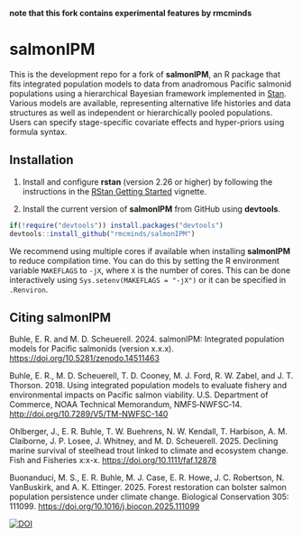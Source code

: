 **note that this fork contains experimental features by rmcminds**

# salmonIPM

This is the development repo for a fork of **salmonIPM**, an R package that fits integrated population models to data from anadromous Pacific salmonid populations using a hierarchical Bayesian framework implemented in [Stan](https://mc-stan.org/). Various models are available, representing alternative life histories and data structures as well as independent or hierarchically pooled populations. Users can specify stage-specific covariate effects and hyper-priors using formula syntax.

## Installation

1. Install and configure **rstan** (version 2.26 or higher) by following the instructions in the [RStan Getting Started](https://github.com/stan-dev/rstan/wiki/RStan-Getting-Started) vignette.

2. Install the current version of **salmonIPM** from GitHub using **devtools**. 

```r
if(!require("devtools")) install.packages("devtools")
devtools::install_github("rmcminds/salmonIPM")
```

We recommend using multiple cores if available when installing **salmonIPM** to reduce compilation time. You can do this by setting the R environment variable `MAKEFLAGS` to `-jX`, where `X` is the number of cores. This can be done interactively using `Sys.setenv(MAKEFLAGS = "-jX")` or it can be specified in `.Renviron`.

## Citing **salmonIPM**

Buhle, E. R. and M. D. Scheuerell. 2024. salmonIPM: Integrated population models for Pacific salmonids (version x.x.x). https://doi.org/10.5281/zenodo.14511463

Buhle, E. R., M. D. Scheuerell, T. D. Cooney, M. J. Ford, R. W. Zabel, and J. T. Thorson. 2018. Using integrated population models to evaluate fishery and environmental impacts on Pacific salmon viability. U.S. Department of Commerce, NOAA Technical Memorandum, NMFS‐NWFSC‐14. http://doi.org/10.7289/V5/TM-NWFSC-140

Ohlberger, J., E. R. Buhle, T. W. Buehrens, N. W. Kendall, T. Harbison, A. M. Claiborne, J. P. Losee, J. Whitney, and M. D. Scheuerell. 2025. Declining marine survival of steelhead trout linked to climate and ecosystem change. Fish and Fisheries x:x-x. https://doi.org/10.1111/faf.12878

Buonanduci, M. S., E. R. Buhle, M. J. Case, E. R. Howe, J. C. Robertson, N. VanBuskirk, and A. K. Ettinger. 2025. Forest restoration can bolster salmon population persistence under climate change. Biological Conservation 305: 111099. https://doi.org/10.1016/j.biocon.2025.111099

[![DOI](https://zenodo.org/badge/84359284.svg)](https://doi.org/10.5281/zenodo.14511463)
